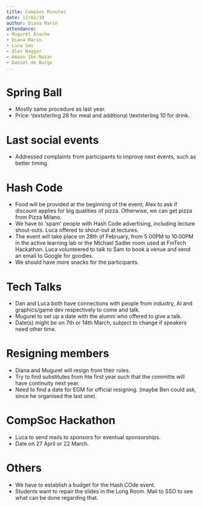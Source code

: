 ```yaml
---
title: CompSoc Minutes
date: 12/02/19
author: Diana Marin
attendance:
- Mugurel Enache
- Diana Marin
- Luca Sas
- Alex Naggar
- Amaan Ibn-Nasar
- Daniel de Burgo
...
```


# Spring Ball

- Mostly same procedure as last year.
- Price: \textsterling 28 for meal and additional \textsterling 10 for drink.

# Last social events
- Addressed complaints from participants to improve next events, such as better timing.

# Hash Code

- Food will be provided at the beginning of the event; Alex to ask if discount applies for big quatities of pizza. Otherwise, we can get pizza from Pizza Milano.
- We have to 'spam' people with Hash Code advertising, including lecture shout-outs. Luca offered to shout-out at lectures.
- The event will take place on 28th of February, from 5:00PM to 10:00PM in the active learning lab or the Michael Sadler room used at FinTech Hackathon. Luca volunteered to talk to Sam to book a venue and send an email to Google for goodies.
- We should have more snacks for the participants.

# Tech Talks
- Dan and Luca both have connections with people from industry, AI and graphics/game dev respectively to come and talk.
- Mugurel to set up a date with the alumni who offered to give a talk.
- Date(s) might be on 7th or 14th March, subject to change if speakers need other time.

# Resigning members
- Diana and Mugurel will resign from their roles.
- Try to find substitutes from hte first year such that the committe will have continuity next year.
- Need to find a date for EGM for official resigning. (maybe Ben could ask, since he organised the last one).

# CompSoc Hackathon
- Luca to send mails to sponsors for eventual sponsorships.
- Date on 27 April or 22 March.

# Others

- We have to establish a budget for the Hash COde event.
- Students want to repair the slides in the Long Room. Mail to SSO to see what can be done regarding that.
